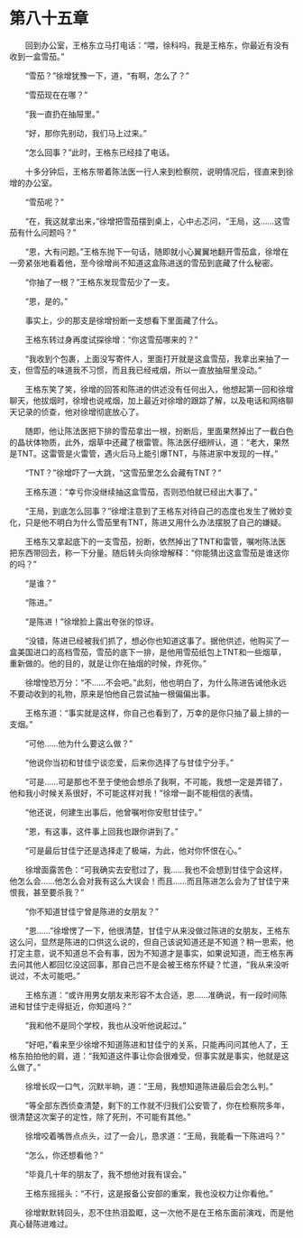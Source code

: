 #	第八十五章

　　回到办公室，王格东立马打电话：“喂，徐科吗，我是王格东，你最近有没有收到一盒雪茄。”

　　“雪茄？”徐增犹豫一下，道，“有啊，怎么了？”

　　“雪茄现在在哪？”

　　“我一直扔在抽屉里。”

　　“好，那你先别动，我们马上过来。”

　　“怎么回事？”此时，王格东已经挂了电话。

　　十多分钟后，王格东带着陈法医一行人来到检察院，说明情况后，径直来到徐增的办公室。

　　“雪茄呢？”

　　“在，我这就拿出来，”徐增把雪茄摆到桌上，心中忐忑问，“王局，这……这雪茄有什么问题吗？”

　　“恩，大有问题。”王格东抛下一句话，随即就小心翼翼地翻开雪茄盒，徐增在一旁紧张地看着他，至今徐增尚不知道这盒陈进送的雪茄到底藏了什么秘密。

　　“你抽了一根？”王格东发现雪茄少了一支。

　　“恩，是的。”

　　事实上，少的那支是徐增扮断一支想看下里面藏了什么。

　　王格东转过身再度试探徐增：“你这雪茄哪来的？”

　　“我收到个包裹，上面没写寄件人，里面打开就是这盒雪茄，我拿出来抽了一支，但雪茄的味道我不习惯，而且我已经戒烟，所以一直放抽屉里没动。”

　　王格东笑了笑，徐增的回答和陈进的供述没有任何出入，他想起第一回和徐增聊天，他拔烟时，徐增也说戒烟，加上最近对徐增的跟踪了解，以及电话和网络聊天记录的侦查，他对徐增彻底放心了。

　　随即，他让陈法医把下排的雪茄拿出一根，扮断后，里面果然掉出了一截白色的晶状体物质，此外，烟草中还藏了根雷管。陈法医仔细辨认，道：“老大，果然是TNT。这雷管是火雷管，遇火后马上能引爆TNT，与陈进家中发现的一样。”

　　“TNT？”徐增吓了一大跳，“这雪茄里怎么会藏有TNT？”

　　王格东道：“幸亏你没继续抽这盒雪茄，否则恐怕就已经出大事了。”

　　“王局，到底怎么回事？”徐增注意到了王格东对待自己的态度也发生了微妙变化，只是他不明白为什么雪茄里有TNT，陈进又用什么办法摆脱了自己的嫌疑。

　　王格东又拿起底下的一支雪茄，扮断，依然掉出了TNT和雷管，嘱咐陈法医把东西带回去，称一下分量。随后转头向徐增解释：“你能猜出这盒雪茄是谁送你的吗？”

　　“是谁？”

　　“陈进。”

　　“是陈进！”徐增脸上露出夸张的惊讶。

　　“没错，陈进已经被我们抓了，想必你也知道这事了。据他供述，他购买了一盒美国进口的高档雪茄，雪茄的底下一排，是他用雪茄纸包上TNT和一些烟草，重新做的。他的目的，就是让你在抽烟的时候，炸死你。”

　　徐增惶恐万分：“不……不会吧。”此刻，他也明白了，为什么陈进告诫他永远不要动收到的礼物，原来是怕他自己尝试抽一根偏偏出事。

　　王格东道：“事实就是这样，你自己也看到了，万幸的是你只抽了最上排的一支烟。”

　　“可他……他为什么要这么做？”

　　“他说你当初和甘佳宁谈恋爱，后来你选择了与甘佳宁分手。”

　　“可是……可是那也不至于使他会想杀了我啊，不可能，我想一定是弄错了，他和我小时候关系很好，不可能这样对我！”徐增一副不能相信的表情。

　　“他还说，何建生出事后，他曾嘱咐你安慰甘佳宁。”

　　“恩，有这事，这件事上回我也跟你讲到了。”

　　“可是最后甘佳宁还是选择走了极端，为此，他对你怀恨在心。”

　　徐增面露苦色：“可我确实去安慰过了，我……我也不会想到甘佳宁会这样，他怎么会……他怎么会对我有这么大误会！而且……而且陈进怎么会为了甘佳宁来恨我，甚至要杀我？”

　　“你不知道甘佳宁曾是陈进的女朋友？”

　　“恩……”徐增愣了一下，他很清楚，甘佳宁从来没做过陈进的女朋友，王格东这么问，显然是陈进的口供这么说的，但自己该说知道还是不知道？稍一思索，他打定主意，说不知道总不会有事，因为不知道才是事实，如果说知道，而王格东再去问其他人都回忆没这回事，那自己岂不是会被王格东怀疑？忙道，“我从来没听说过，不太可能吧。”

　　王格东道：“或许用男女朋友来形容不太合适，恩……准确说，有一段时间陈进和甘佳宁走得挺近，你知道吗？”

　　“我和他不是同个学校，我也从没听他说起过。”

　　“好吧，”看来至少徐增不知道陈进和甘佳宁的关系，只能再问问其他人了，王格东拍拍他的肩，道：“我知道这件事让你会很难受，但事实就是事实，他就是这么做了。”

　　徐增长叹一口气，沉默半晌，道：“王局，我想知道陈进最后会怎么判。”

　　“等全部东西侦查清楚，剩下的工作就不归我们公安管了，你在检察院多年，很清楚这次案子的定性，除了死刑，不可能有其他。”

　　徐增咬着嘴唇点点头，过了一会儿，恳求道：“王局，我能看一下陈进吗？”

　　“怎么，你还想看他？”

　　“毕竟几十年的朋友了，我不想他对我有误会。”

　　王格东摇摇头：“不行，这是报备公安部的重案，我也没权力让你看他。”

　　徐增默默转回头，忍不住热泪盈眶，这一次他不是在王格东面前演戏，而是他真心替陈进难过。